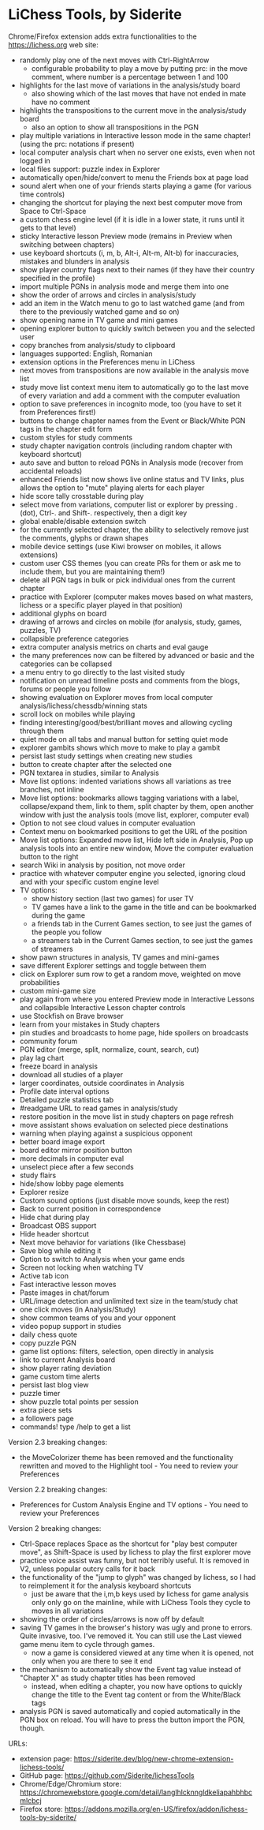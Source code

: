 # LiChess Tools, by Siderite

Chrome/Firefox extension adds extra functionalities to the https://lichess.org web site:

- randomly play one of the next moves with Ctrl-RightArrow
  - configurable probability to play a move by putting prc:<number> in the move comment, where number is a percentage between 1 and 100
- highlights for the last move of variations in the analysis/study board
  - also showing which of the last moves that have not ended in mate have no comment
- highlights the transpositions to the current move in the analysis/study board
  - also an option to show all transpositions in the PGN
- play multiple variations in Interactive lesson mode in the same chapter! (using the prc: notations if present)
- local computer analysis chart when no server one exists, even when not logged in
- local files support: puzzle index in Explorer
- automatically open/hide/convert to menu the Friends box at page load
- sound alert when one of your friends starts playing a game (for various time controls)
- changing the shortcut for playing the next best computer move from Space to Ctrl-Space
- a custom chess engine level (if it is idle in a lower state, it runs until it gets to that level)
- sticky Interactive lesson Preview mode (remains in Preview when switching between chapters)
- use keyboard shortcuts (i, m, b, Alt-i, Alt-m, Alt-b) for inaccuracies, mistakes and blunders in analysis
- show player country flags next to their names (if they have their country specified in the profile)
- import multiple PGNs in analysis mode and merge them into one
- show the order of arrows and circles in analysis/study
- add an item in the Watch menu to go to last watched game (and from there to the previously watched game and so on)
- show opening name in TV game and mini games
- opening explorer button to quickly switch between you and the selected user
- copy branches from analysis/study to clipboard
- languages supported: English, Romanian
- extension options in the Preferences menu in LiChess
- next moves from transpositions are now available in the analysis move list
- study move list context menu item to automatically go to the last move of every variation and add a comment with the computer evaluation
- option to save preferences in incognito mode, too (you have to set it from Preferences first!)
- buttons to change chapter names from the Event or Black/White PGN tags in the chapter edit form
- custom styles for study comments
- study chapter navigation controls (including random chapter with keyboard shortcut)
- auto save and button to reload PGNs in Analysis mode (recover from accidental reloads)
- enhanced Friends list now shows live online status and TV links, plus allows the option to "mute" playing alerts for each player
- hide score tally crosstable during play
- select move from variations, computer list or explorer by pressing . (dot), Ctrl-. and Shift-. respectively, then a digit key
- global enable/disable extension switch
- for the currently selected chapter, the ability to selectively remove just the comments, glyphs or drawn shapes
- mobile device settings (use Kiwi browser on mobiles, it allows extensions)
- custom user CSS themes (you can create PRs for them or ask me to include them, but you are maintaining them!)
- delete all PGN tags in bulk or pick individual ones from the current chapter
- practice with Explorer (computer makes moves based on what masters, lichess or a specific player played in that position)
- additional glyphs on board
- drawing of arrows and circles on mobile (for analysis, study, games, puzzles, TV)
- collapsible preference categories
- extra computer analysis metrics on charts and eval gauge
- the many preferences now can be filtered by advanced or basic and the categories can be collapsed
- a menu entry to go directly to the last visited study
- notification on unread timeline posts and comments from the blogs, forums or people you follow
- showing evaluation on Explorer moves from local computer analysis/lichess/chessdb/winning stats
- scroll lock on mobiles while playing
- finding interesting/good/best/brilliant moves and allowing cycling through them
- quiet mode on all tabs and manual button for setting quiet mode
- explorer gambits shows which move to make to play a gambit
- persist last study settings when creating new studies
- button to create chapter after the selected one
- PGN textarea in studies, similar to Analysis
- Move list options: indented variations shows all variations as tree branches, not inline
- Move list options: bookmarks allows tagging variations with a label, collapse/expand them, link to them, split chapter by them, open another window with just the analysis tools (move list, explorer, computer eval)
- Option to not see cloud values in computer evaluation
- Context menu on bookmarked positions to get the URL of the position
- Move list options: Expanded move list, Hide left side in Analysis, Pop up analysis tools into an entire new window, Move the computer evaluation button to the right
- search Wiki in analysis by position, not move order
- practice with whatever computer engine you selected, ignoring cloud and with your specific custom engine level
- TV options:
  - show history section (last two games) for user TV
  - TV games have a link to the game in the title and can be bookmarked during the game
  - a friends tab in the Current Games section, to see just the games of the people you follow
  - a streamers tab in the Current Games section, to see just the games of streamers
- show pawn structures in analysis, TV games and mini-games
- save different Explorer settings and toggle between them
- click on Explorer sum row to get a random move, weighted on move probabilities
- custom mini-game size
- play again from where you entered Preview mode in Interactive Lessons and collapsible Interactive Lesson chapter controls
- use Stockfish on Brave browser
- learn from your mistakes in Study chapters
- pin studies and broadcasts to home page, hide spoilers on broadcasts
- community forum
- PGN editor (merge, split, normalize, count, search, cut)
- play lag chart
- freeze board in analysis
- download all studies of a player
- larger coordinates, outside coordinates in Analysis
- Profile date interval options
- Detailed puzzle statistics tab
- #readgame URL to read games in analysis/study
- restore position in the move list in study chapters on page refresh
- move assistant shows evaluation on selected piece destinations
- warning when playing against a suspicious opponent
- better board image export
- board editor mirror position button
- more decimals in computer eval
- unselect piece after a few seconds
- study flairs
- hide/show lobby page elements
- Explorer resize
- Custom sound options (just disable move sounds, keep the rest)
- Back to current position in correspondence
- Hide chat during play
- Broadcast OBS support
- Hide header shortcut
- Next move behavior for variations (like Chessbase)
- Save blog while editing it
- Option to switch to Analysis when your game ends
- Screen not locking when watching TV
- Active tab icon
- Fast interactive lesson moves
- Paste images in chat/forum
- URL/image detection and unlimited text size in the team/study chat
- one click moves (in Analysis/Study)
- show common teams of you and your opponent
- video popup support in studies
- daily chess quote
- copy puzzle PGN
- game list options: filters, selection, open directly in analysis
- link to current Analysis board
- show player rating deviation
- game custom time alerts
- persist last blog view
- puzzle timer
- show puzzle total points per session
- extra piece sets
- a followers page
- commands! type /help to get a list

Version 2.3 breaking changes:

- the MoveColorizer theme has been removed and the functionality rewritten and moved to the Highlight tool - You need to review your Preferences

Version 2.2 breaking changes:

- Preferences for Custom Analysis Engine and TV options - You need to review your Preferences

Version 2 breaking changes:

- Ctrl-Space replaces Space as the shortcut for "play best computer move", as Shift-Space is used by lichess to play the first explorer move
- practice voice assist was funny, but not terribly useful. It is removed in V2, unless popular outcry calls for it back
- the functionality of the "jump to glyph" was changed by lichess, so I had to reimplement it for the analysis keyboard shortcuts
  - just be aware that the i,m,b keys used by lichess for game analysis only only go on the mainline, while with LiChess Tools they cycle to moves in all variations
- showing the order of circles/arrows is now off by default
- saving TV games in the browser's history was ugly and prone to errors. Quite invasive, too. I've removed it. You can still use the Last viewed game menu item to cycle through games.
  - now a game is considered viewed at any time when it is opened, not only when you are there to see it end
- the mechanism to automatically show the Event tag value instead of "Chapter X" as study chapter titles has been removed
  - instead, when editing a chapter, you now have options to quickly change the title to the Event tag content or from the White/Black tags
- analysis PGN is saved automatically and copied automatically in the PGN box on reload. You will have to press the button import the PGN, though.

URLs:

- extension page: https://siderite.dev/blog/new-chrome-extension-lichess-tools/
- GitHub page: https://github.com/Siderite/lichessTools
- Chrome/Edge/Chromium store: https://chromewebstore.google.com/detail/langlhlcknngldkeliapahbhbcmlcbcj
- Firefox store: https://addons.mozilla.org/en-US/firefox/addon/lichess-tools-by-siderite/
